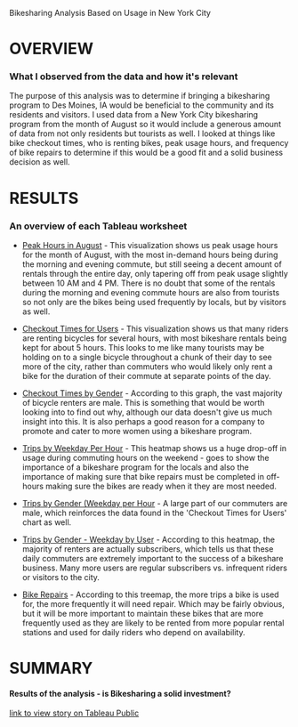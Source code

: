 Bikesharing Analysis Based on Usage in New York City

<h1>OVERVIEW</h1>
<h3>What I observed from the data and how it's relevant</h3>

The purpose of this analysis was to determine if bringing a bikesharing program to Des Moines, IA would be beneficial to the community and its residents and visitors. I used data from a New York City bikesharing program from the month of August so it would include a generous amount of data from not only residents but tourists as well. I looked at things like bike checkout times, who is renting bikes, peak usage hours, and frequency of bike repairs to determine if this would be a good fit and a solid business decision as well.

<h1>RESULTS</h1>
<h3>An overview of each Tableau worksheet</h3>

* [Peak Hours in August](https://public.tableau.com/app/profile/casey.kimble/viz/PeakHoursinAugust_16642518365410/PeakHoursinAugust?publish=yes) - This visualization shows us peak usage hours for the month of August, with the most in-demand hours being during the morning and evening commute, but still seeing a decent amount of rentals through the entire day, only tapering off from peak usage slightly between 10 AM and 4 PM. There is no doubt that some of the rentals during the morning and evening commute hours are also from tourists so not only are the bikes being used frequently by locals, but by visitors as well.

* [Checkout Times for Users](https://public.tableau.com/app/profile/casey.kimble/viz/CheckoutTimesforUsers_16642460106490/CheckoutTimesforUsers?publish=yes) - This visualization shows us that many riders are renting bicycles for several hours, with most bikeshare rentals being kept for about 5 hours. This looks to me like many tourists may be holding on to a single bicycle throughout a chunk of their day to see more of the city, rather than commuters who would likely only rent a bike for the duration of their commute at separate points of the day.

* [Checkout Times by Gender](https://public.tableau.com/app/profile/casey.kimble/viz/CheckoutTimesbyGender_16642520564320/CheckoutTimesbyGender?publish=yes) - According to this graph, the vast majority of bicycle renters are male. This is something that would be worth looking into to find out why, although our data doesn't give us much insight into this. It is also perhaps a good reason for a company to promote and cater to more women using a bikeshare program. 

* [Trips by Weekday Per Hour](https://public.tableau.com/app/profile/casey.kimble/viz/TripsbyWeekdayPerHour_16642522688000/TripsbyWeekdayperHour?publish=yes) - This heatmap shows us a huge drop-off in usage during commuting hours on the weekend - goes to show the importance of a bikeshare program for the locals and also the importance of making sure that bike repairs must be completed in off-hours making sure the bikes are ready when it they are most needed.

* [Trips by Gender (Weekday per Hour](https://public.tableau.com/app/profile/casey.kimble/viz/TripsbyGenderWeekdayPerHour_16642524296840/TripsbyGenderWeekdayperHour?publish=yes) - A large part of our commuters are male, which reinforces the data found in the 'Checkout Times for Users' chart as well. 

* [Trips by Gender - Weekday by User](https://public.tableau.com/app/profile/casey.kimble/viz/UserTripsbyGenderperWeekday/UserTripsbyGenderperWeekday?publish=yes) - According to this heatmap, the majority of renters are actually subscribers, which tells us that these daily commuters are extremely important to the success of a bikeshare business. Many more users are regular subscribers vs. infrequent riders or visitors to the city.

* [Bike Repairs](https://public.tableau.com/app/profile/casey.kimble/viz/BikeRepairs_16642528375100/BikeRepairs?publish=yes) - According to this treemap, the more trips a bike is used for, the more frequently it will need repair. Which may be fairly obvious, but it will be more important to maintain these bikes that are more frequently used as they are likely to be rented from more popular rental stations and used for daily riders who depend on availability.

<h1>SUMMARY</h1>
<h4> Results of the analysis - is Bikesharing a solid investment?</h4>

[link to view story on Tableau Public](https://public.tableau.com/app/profile/casey.kimble/viz/NYCBikeshareAnalysis_16642540882450/NYCBikeshareAnalysisProject)
